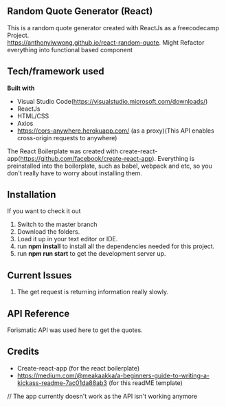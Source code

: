 
## Random Quote Generator (React)
This is a random quote generator created with ReactJs as a freecodecamp Project.<br>
https://anthonyjwwong.github.io/react-random-quote.
Might Refactor everything into functional based component

## Tech/framework used
<b>Built with</b>
- Visual Studio Code(https://visualstudio.microsoft.com/downloads/)
- ReactJs
- HTML/CSS
- Axios 
- https://cors-anywhere.herokuapp.com/ (as a proxy)(This API enables cross-origin requests to anywhere)
 
The React Boilerplate was created with create-react-app(https://github.com/facebook/create-react-app).
Everything is preinstalled into the boilerplate, such as babel, webpack and etc, so you don't really have to worry about installing them.

## Installation
If you want to check it out
1. Switch to the master branch 
2. Download the folders. 
3. Load it up in your text editor or IDE.
4. run <b>npm install</b> to install all the dependencies needed for this project.
5. run <b>npm run start</b> to get the development server up.

## Current Issues
1. The get request is returning information really slowly. 

## API Reference
Forismatic API was used here to get the quotes. 


## Credits
- Create-react-app (for the react boilerplate)
- https://medium.com/@meakaakka/a-beginners-guide-to-writing-a-kickass-readme-7ac01da88ab3 (for this readME template)

// The app currently doesn't work as the API isn't working anymore
